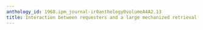 ```yaml
---
anthology_id: 1968.ipm_journal-ir0anthology0volumeA4A2.13
title: Interaction between requesters and a large mechanized retrieval system
---
```

